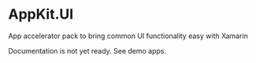 # AppKit.UI
App accelerator pack to bring common UI functionality easy with Xamarin
 
Documentation is not yet ready. See demo apps.